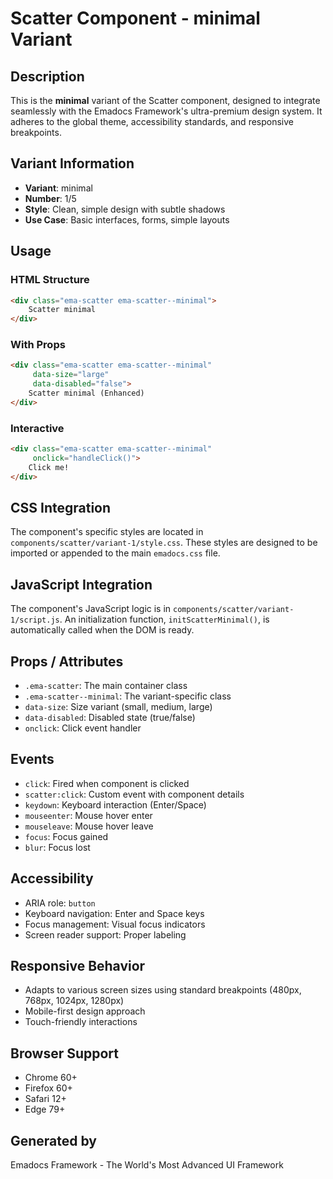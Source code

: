 # Scatter Component - minimal Variant

## Description
This is the **minimal** variant of the Scatter component, designed to integrate seamlessly with the Emadocs Framework's ultra-premium design system. It adheres to the global theme, accessibility standards, and responsive breakpoints.

## Variant Information
- **Variant**: minimal
- **Number**: 1/5
- **Style**: Clean, simple design with subtle shadows
- **Use Case**: Basic interfaces, forms, simple layouts

## Usage

### HTML Structure
```html
<div class="ema-scatter ema-scatter--minimal">
    Scatter minimal
</div>
```

### With Props
```html
<div class="ema-scatter ema-scatter--minimal" 
     data-size="large" 
     data-disabled="false">
    Scatter minimal (Enhanced)
</div>
```

### Interactive
```html
<div class="ema-scatter ema-scatter--minimal" 
     onclick="handleClick()">
    Click me!
</div>
```

## CSS Integration
The component's specific styles are located in `components/scatter/variant-1/style.css`. These styles are designed to be imported or appended to the main `emadocs.css` file.

## JavaScript Integration
The component's JavaScript logic is in `components/scatter/variant-1/script.js`. An initialization function, `initScatterMinimal()`, is automatically called when the DOM is ready.

## Props / Attributes
- `.ema-scatter`: The main container class
- `.ema-scatter--minimal`: The variant-specific class
- `data-size`: Size variant (small, medium, large)
- `data-disabled`: Disabled state (true/false)
- `onclick`: Click event handler

## Events
- `click`: Fired when component is clicked
- `scatter:click`: Custom event with component details
- `keydown`: Keyboard interaction (Enter/Space)
- `mouseenter`: Mouse hover enter
- `mouseleave`: Mouse hover leave
- `focus`: Focus gained
- `blur`: Focus lost

## Accessibility
- ARIA role: `button`
- Keyboard navigation: Enter and Space keys
- Focus management: Visual focus indicators
- Screen reader support: Proper labeling

## Responsive Behavior
- Adapts to various screen sizes using standard breakpoints (480px, 768px, 1024px, 1280px)
- Mobile-first design approach
- Touch-friendly interactions

## Browser Support
- Chrome 60+
- Firefox 60+
- Safari 12+
- Edge 79+

## Generated by
Emadocs Framework - The World's Most Advanced UI Framework
